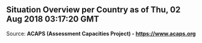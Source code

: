 ## Situation Overview per Country as of Thu, 02 Aug 2018 03:17:20 GMT

Source: **ACAPS (Assessment Capacities Project) - https://www.acaps.org**